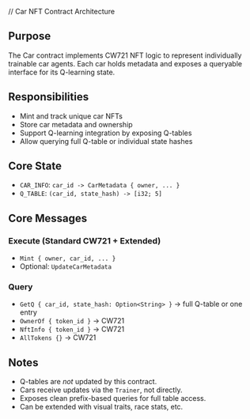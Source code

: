 // Car NFT Contract Architecture

## Purpose

The Car contract implements CW721 NFT logic to represent individually trainable car agents. Each car holds metadata and exposes a queryable interface for its Q-learning state.

## Responsibilities

* Mint and track unique car NFTs
* Store car metadata and ownership
* Support Q-learning integration by exposing Q-tables
* Allow querying full Q-table or individual state hashes

## Core State

* `CAR_INFO`: `car_id -> CarMetadata { owner, ... }`
* `Q_TABLE`: `(car_id, state_hash) -> [i32; 5]`

## Core Messages

### Execute (Standard CW721 + Extended)

* `Mint { owner, car_id, ... }`
* Optional: `UpdateCarMetadata`

### Query

* `GetQ { car_id, state_hash: Option<String> }` → full Q-table or one entry
* `OwnerOf { token_id }` → CW721
* `NftInfo { token_id }` → CW721
* `AllTokens {}` → CW721

## Notes

* Q-tables are *not* updated by this contract.
* Cars receive updates via the `Trainer`, not directly.
* Exposes clean prefix-based queries for full table access.
* Can be extended with visual traits, race stats, etc.
